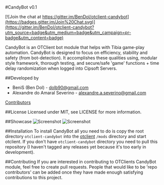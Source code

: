 #CandyBot v0.1

[![Join the chat at https://gitter.im/BenDol/otclient-candybot](https://badges.gitter.im/Join%20Chat.svg)](https://gitter.im/BenDol/otclient-candybot?utm_source=badge&utm_medium=badge&utm_campaign=pr-badge&utm_content=badge)

CandyBot is an OTClient bot module that helps with Tibia game-play automation. CandyBot is designed to focus on efficiency, stability and safety (from bot-detection). It accomplishes these qualities using, modular style framework, thorough testing, and secure/safe 'game' functions + time delay randomization when logged into Cipsoft Servers.

##Developed by
* BeniS (Ben Dol) - dolb90@gmail.com
* Alexandre do Amaral Severino - alexandre.a.severino@gmail.com

[Contributors](https://github.com/BeniS/otclient-candybot/graphs/contributors)

##License
Licensed under MIT, see LICENSE for more information.

##Showcase
![Screenshot](http://www.thewaystudios.com/public/otclient/candybot_support.png)
![Screenshot](http://www.thewaystudios.com/public/otclient/candybot_afk.png)

##Installation
To install CandyBot all you need to do is copy the root directory `otclient-candybot` into the [otclient](https://github.com/edubart/otclient) `/mods` directory and start otclient. If you don't have `otclient-candybot` directory you need to pull this repository (I haven't tagged any releases yet because it's too early in development).

##Contributing
If you are interested in contributing to OTClients CandyBot module, feel free to create pull requests. People that would like to be 'repo contributors' can be added once they have made enough satisfying contributions to this project.
